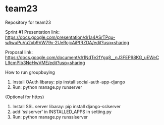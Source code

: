 # team23
Repository for team23

Sprint #1 Presentation link: https://docs.google.com/presentation/d/1a4ASrTPqu-wAwuPuVu2xb9VW79v-2UeRojcAiPfRZDA/edit?usp=sharing

Proposal link: https://docs.google.com/document/d/1NdTe2fYgq8__nJ3FEP98KG_uEWeCL9cmPIb3NeHwVME/edit?usp=sharing


How to run groupbuying
1. Install OAuth libaray: pip install social-auth-app-django
2. Run: python manage.py runserver

(Optional for https)
1. Install SSL server libaray: pip install django-sslserver
2. add 'sslserver' in INSTALLED_APPS in setting.py
3. Run: python manage.py runsslserver
